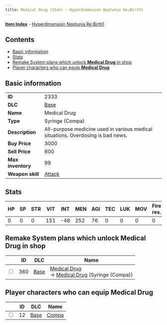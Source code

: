 ```yaml
---
title: Medical Drug (Item) - Hyperdimension Neptunia Re;Birth1
---
```


[**Item Index**](/neptunia/rb1/item/index.html) - [Hyperdimension Neptunia Re;Birth1](/neptunia/rb1)

## Contents

- [Basic information](#basic-information)
- [Stats](#stats)
- [Remake System plans which unlock **Medical Drug** in shop](#remake-system-plans-which-unlock-medical-drug-in-shop)
- [Player characters who can equip **Medical Drug**](#player-characters-who-can-equip-medical-drug)
## Basic information

|   |   |
| -- | -- |
| **ID** | 2333 |
| **DLC** | [Base](/neptunia/rb1/dlc/1-base.html) |
| **Name** | Medical Drug |
| **Type** | Syringe (Compa) |
| **Description** | All-purpose medicine used in various medical situations. Overdosing is bad news. |
| **Buy Price** | 3000 |
| **Sell Price** | 600 |
| **Max inventory** | 99 |
| **Weapon skill** | [Attack](/neptunia/rb1/skill/1-2001-attack.html) |


## Stats

| HP | SP | STR | VIT | INT | MEN | AGI | TEC | LUK | MOV | Fire res. | Ice res. | Wind res. | Lightning res. |
| -- | -- | --- | --- | --- | --- | --- | --- | --- | --- | --------- | -------- | --------- | -------------- |
| 0 | 0 | 0 | 151 | -48 | 252 | 76 | 0 | 0 | 0 | 0 | 0 | 0 | 0 |


## Remake System plans which unlock **Medical Drug** in shop

|    | ID | DLC | Name |
| -- | -- | --- | ---- |
| <input type="checkbox" id="rb1-remake-1-360" class="trackbox" /> | 360 | [Base](/neptunia/rb1/dlc/1-base.html) | [Medical Drug](/neptunia/rb1/remake/1-360-medical-drug.html)<br /> → [Medical Drug](/neptunia/rb1/item/1-2333-medical-drug.html) (Syringe (Compa)) |


## Player characters who can equip **Medical Drug**

|    | ID | DLC | Name |
| -- | -- | --- | ---- |
| <input type="checkbox" id="rb1-player-1-12" class="trackbox" /> | 12 | [Base](/neptunia/rb1/dlc/1-base.html) | [Compa](/neptunia/rb1/player/1-12-compa.html) |
